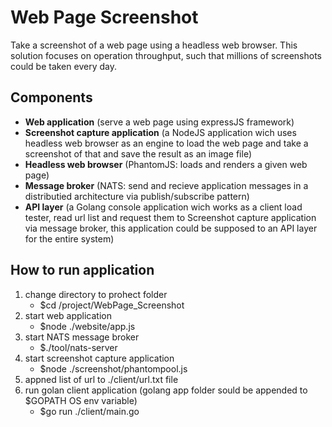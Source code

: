 # **Web Page Screenshot**
Take a screenshot of a web page using a headless web browser. This solution focuses on operation throughput, such that millions of screenshots could be taken every day.

## **Components**
- **Web application** (serve a web page using expressJS framework)
- **Screenshot capture application** (a NodeJS application wich uses headless web browser as an engine to load the web page and take a screenshot of that and save the result as an image file)
- **Headless web browser** (PhantomJS: loads and renders a given web page)
- **Message broker** (NATS: send and recieve application messages in a distributied architecture via publish/subscribe pattern)
- **API layer** (a Golang console application wich works as a client load tester, read url list and request them to Screenshot capture application via message broker, this application could be supposed to an API layer for the entire system)


## **How to run application**
1. change directory to prohect folder
   - $cd /project/WebPage_Screenshot 
2. start web application
   - $node ./website/app.js 
3. start NATS message broker
   - $./tool/nats-server
4. start screenshot capture application
   - $node ./screenshot/phantompool.js
5. appned list of url to ./client/url.txt file
6. run golan client application (golang app folder sould be appended to $GOPATH OS env variable)
   - $go run ./client/main.go